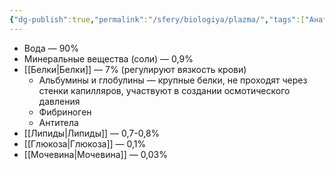 ```yaml
---
{"dg-publish":true,"permalink":"/sfery/biologiya/plazma/","tags":["Анатомия"]}
---
```


- Вода — 90%
- Минеральные вещества (соли) — 0,9%
- [[Белки\|Белки]] — 7% (регулируют вязкость крови)
	- Альбумины и глобулины — крупные белки, не проходят через стенки капилляров, участвуют в создании осмотического давления
	- Фибриноген
	- Антитела 
- [[Липиды\|Липиды]] — 0,7-0,8%
- [[Глюкоза\|Глюкоза]] — 0,1%
- [[Мочевина\|Мочевина]] — 0,03%